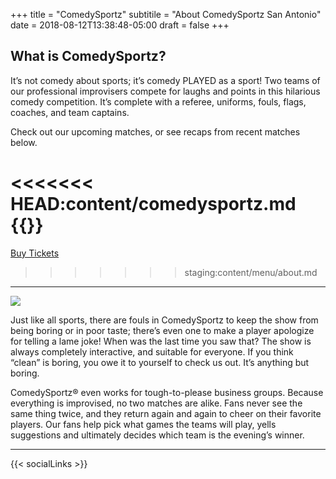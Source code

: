 +++
title = "ComedySportz"
subtitile = "About ComedySportz San Antonio"
date = 2018-08-12T13:38:48-05:00
draft = false
+++


## What is ComedySportz?

It’s not comedy about sports; it’s comedy PLAYED as a sport! Two teams of our professional improvisers compete for laughs and points in this hilarious comedy competition. It’s complete with a referee, uniforms, fouls, flags, coaches, and team captains.

Check out our upcoming matches, or see recaps from recent matches below.

<<<<<<< HEAD:content/comedysportz.md
{{<csz-buttons>}}
=======
<a target="_blank" rel="noopener" href="https://squareup.com/store/CSz-SanAntonio/" class="button special">Buy Tickets</a>
>>>>>>> staging:content/menu/about.md

---

![](/images/comedysportzref.jpg)

Just like all sports, there are fouls in ComedySportz to keep the show from being boring or in poor taste; there’s even one to make a player apologize for telling a lame joke! When was the last time you saw that? The show is always completely interactive, and suitable for everyone.  If you think “clean” is boring, you owe it to yourself to check us out. It’s anything but boring.

ComedySportz® even works for tough-to-please business groups.
Because everything is improvised, no two matches are alike. Fans never see the same thing twice, and they return again and again to cheer on their favorite players. Our fans help pick what games the teams will play, yells suggestions and ultimately decides which team is the evening’s winner.

---

{{< socialLinks >}}
